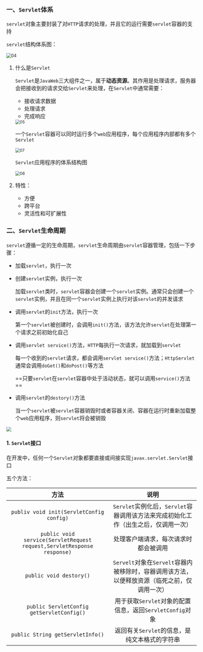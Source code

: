 ### 一、`Servlet`体系

`servlet`对象主要封装了对`HTTP`请求的处理，并且它的运行需要`servlet`容器的支持

`servlet`结构体系图：

<img src="/home/huangyue/JavaWeb/pic/04.png" alt="04" style="zoom: 80%;" />

1.  什么是`Servlet`

    `Servlet`是`JavaWeb`三大组件之一，属于**动态资源**。其作用是处理请求，服务器会把接收到的请求交给`Servlet`来处理，在`Servlet`中通常需要：

    -   接收请求数据
    -   处理请求
    -   完成响应

    <img src="/home/huangyue/JavaWeb/pic/05.png" alt="05" style="zoom:75%;" />

    一个`Servlet`容器可以同时运行多个`web`应用程序，每个应用程序内部都有多个`Servlet`

    <img src="/home/huangyue/JavaWeb/pic/07.png" alt="07" style="zoom:75%;" />

    `Servlet`应用程序的体系结构图

    <img src="/home/huangyue/JavaWeb/pic/06.png" alt="06" style="zoom:75%;" />

2.  特性：

    -   方便
    -   跨平台
    -   灵活性和可扩展性

### 二、`Servlet`生命周期

`servlet`遵循一定的生命周期，`servlet`生命周期由`servlet`容器管理，包括一下步骤：

-   加载`servlet`，执行一次

-   创建`servlet`实例，执行一次

    加载`servlet`类时，`servlet`容器会创建一个`servlet`实例。通常只会创建一个`servlet`实例，并且在同一个`servlet`实例上执行对该`servlet`的并发请求

-   调用`servlet`的`init`方法，执行一次

    第一个`servlet`被创建时，会调用`init()`方法，该方法允许`servlet`在处理第一个请求之前初始化自己

-   调用`servlet service()`方法，`HTTP`每执行一次请求，就加载到`servlet`

    每一个收到的`servlet`请求，都会调用`servlet service()`方法；`HttpServlet`通常会调用`doGet()`和`doPost()`等方法

    ==只要`servlet`在`servlet`容器中处于活动状态，就可以调用`service()`方法==

-   调用`servlet`的`destory()`方法

    当一个`servlet`被`servlet`容器销毁时或者容器关闭、容器在运行时重新加载整个`web`应用程序，则`servlet`将会被销毁

<img src="/home/huangyue/JavaWeb/pic/08.png" style="zoom:80%;" />



































#### 1. `Servlet`接口

在开发中，任何一个`Servlet`对象都要直接或间接实现`javax.servlet.Servlet`接口

五个方法：

|                             方法                             |                             说明                             |
| :----------------------------------------------------------: | :----------------------------------------------------------: |
|           `publiv void init(ServletConfig config)`           | `Servlet`实例化后，`Servlet`容器调用该方法来完成初始化工作（出生之后，仅调用一次） |
| `public void service(ServletRequest request,ServletResponse response)` |             处理客户端请求，每次请求时都会被调用             |
|                   `public void destory()`                    | `Servelt`对象在`Servelt`容器内被移除时，容器调用该方法，以便释放资源（临死之前，仅调用一次） |
|          `public ServletConfig getServletConfig()`           |   用于获取`Servlet`对象的配置信息，返回`ServletConfig`对象   |
|               `public String getServletInfo()`               |        返回有关`Servlet`的信息，是纯文本格式的字符串         |

